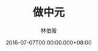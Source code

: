 ---
issue: 180
title: 做中元
author: 林伯殷
language: 饒平
date: 2016-07-07T00:00:00.000+08:00
topic: 文史
difficulty: 2
wikidata: Q98096030
wikidata_link: https://www.wikidata.org/wiki/Q98096030
author_wikidata_link: https://www.wikidata.org/wiki/Q98096277
author_wikidata: Q98096277
---